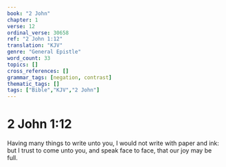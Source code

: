 ```yaml
---
book: "2 John"
chapter: 1
verse: 12
ordinal_verse: 30658
ref: "2 John 1:12"
translation: "KJV"
genre: "General Epistle"
word_count: 33
topics: []
cross_references: []
grammar_tags: [negation, contrast]
thematic_tags: []
tags: ["Bible","KJV","2 John"]
---
```


# 2 John 1:12

Having many things to write unto you, I would not write with paper and ink: but I trust to come unto you, and speak face to face, that our joy may be full.
